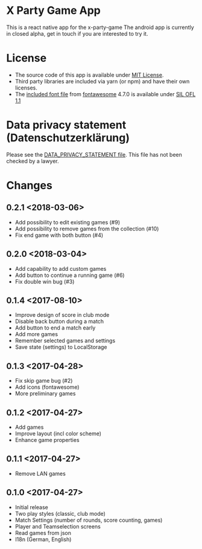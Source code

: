 # X Party Game App
This is a react native app for the x-party-game
The android app is currently in closed alpha, get in touch if you are interested to try it.

# License
 - The source code of this app is available under [MIT License](LICENSE).
 - Third party libraries are included via yarn (or npm) and have their own licenses.
 - The [included font file](android/app/src/main/assets/font/FontAwesome.otf) from [fontawesome](http://fontawesome.io) 4.7.0 is available under
[SIL OFL 1.1](http://scripts.sil.org/OFL)

# Data privacy statement (Datenschutzerklärung)
Please see the [DATA_PRIVACY_STATEMENT file](DATA_PRIVACY_STATEMENT).
This file has not been checked by a lawyer.

# Changes
## 0.2.1 <2018-03-06>
 - Add possibility to edit existing games (#9)
 - Add possibility to remove games from the collection (#10)
 - Fix end game with both button (#4)
## 0.2.0 <2018-03-04>
 - Add capability to add custom games
 - Add button to continue a running game (#6)
 - Fix double win bug (#3)
## 0.1.4 <2017-08-10>
 - Improve design of score in club mode
 - Disable back button during a match
 - Add button to end a match early
 - Add more games
 - Remember selected games and settings
 - Save state (settings) to LocalStorage
## 0.1.3 <2017-04-28>
 - Fix skip game bug (#2)
 - Add icons (fontawesome)
 - More preliminary games
## 0.1.2 <2017-04-27>
 - Add games
 - Improve layout (incl color scheme)
 - Enhance game properties
## 0.1.1 <2017-04-27>
 - Remove LAN games
## 0.1.0 <2017-04-27>
 - Initial release
 - Two play styles (classic, club mode)
 - Match Settings (number of rounds, score counting, games)
 - Player and Teamselection screens
 - Read games from json
 - I18n (German, English)
